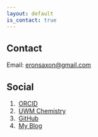 ```yaml
---
layout: default
is_contact: true
---
```

## Contact

Email: [eronsaxon@gmail.com](mailto:eronsaxon@gmail.com)

## Social


1.  &nbsp;[ORCID](https://orcid.org/0000-0002-6349-7304)
2.  &nbsp;[UWM Chemistry](https://uwm.edu/chemistry/our-people/saxon-eron/)
3.  &nbsp;[GitHub](https://github.com/eronsaxon)
4.  &nbsp;[My Blog](https://www.reactiondigest.com)